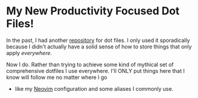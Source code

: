 # My New Productivity Focused Dot Files!

In the past, I had another [repository](https://github.com/feoh/dotfiles) for dot files. I only used it sporadically because I 
didn't actually have a solid sense of how to store things that only apply *everywhere*.

Now I do. Rather than trying to achieve some kind of mythical set of comprehensive dotfiles
I use everywhere. I'll ONLY put things here that I know will follow me no matter where I go
- like my [Neovim](https://neovim.io/) configuration and some aliases I commonly use.
